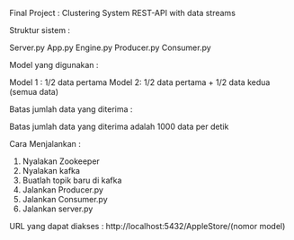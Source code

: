 Final Project : Clustering System REST-API with data streams

Struktur sistem :

Server.py
App.py
Engine.py
Producer.py
Consumer.py

Model yang digunakan :

Model 1 : 1/2 data pertama
Model 2: 1/2 data pertama + 1/2 data kedua (semua data)

Batas jumlah data yang diterima :

Batas jumlah data yang diterima adalah 1000 data per detik

Cara Menjalankan :

1. Nyalakan Zookeeper
2. Nyalakan kafka
3. Buatlah topik baru di kafka
4. Jalankan Producer.py
5. Jalankan Consumer.py
6. Jalankan server.py

URL yang dapat diakses :
http://localhost:5432/AppleStore/(nomor model)
